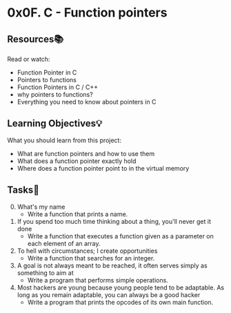 # 0x0F. C - Function pointers
## Resources📚
 Read or watch:

 * Function Pointer in C
 * Pointers to functions
 * Function Pointers in C / C++
 * why pointers to functions?
 * Everything you need to know about pointers in C
## Learning Objectives💡
 What you should learn from this project:

 * What are function pointers and how to use them
 * What does a function pointer exactly hold
 * Where does a function pointer point to in the virtual memory
## Tasks📝
 0. What's my name
	* Write a function that prints a name.
 1. If you spend too much time thinking about a thing, you'll never get it done
	* Write a function that executes a function given as a parameter on each element of an array.
 2. To hell with circumstances; I create opportunities
	* Write a function that searches for an integer.
 3. A goal is not always meant to be reached, it often serves simply as something to aim at
	* Write a program that performs simple operations.
 4. Most hackers are young because young people tend to be adaptable. As long as you remain adaptable, you can always be a good hacker
	* Write a program that prints the opcodes of its own main function.
